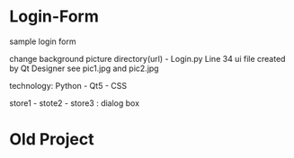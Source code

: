 # Login-Form
sample login form

change background picture directory(url) - Login.py Line 34
ui file created by Qt Designer
see pic1.jpg and pic2.jpg

technology: Python - Qt5 - CSS

store1 - stote2 - store3 : dialog box

# Old Project
